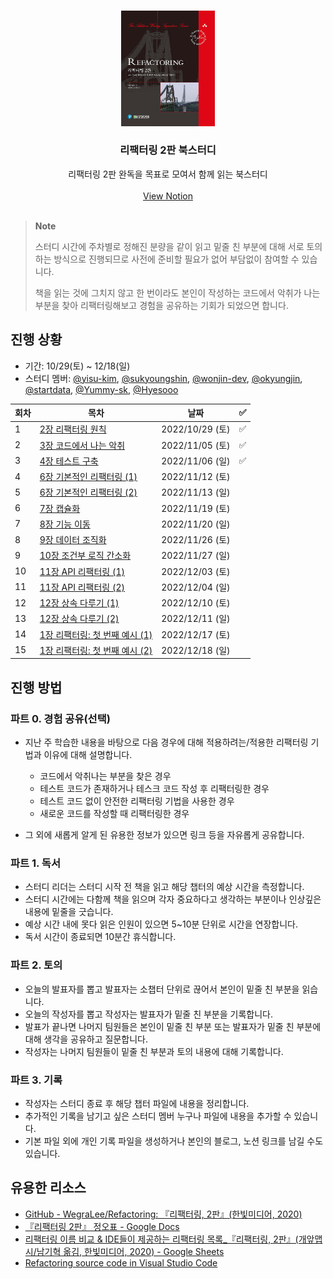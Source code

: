 <br />
<p align="center">
  
  <img src="images/cover.jpg" alt="리팩터링 2판 책 표지" width=150 />

  <h3 align="center">리팩터링 2판 북스터디</h3>
  
  <p align="center">
    리팩터링 2판 완독을 목표로 모여서 함께 읽는 북스터디
    <br />
    <br />
    <a href="https://yisu-kim.notion.site/Refactoring-2-E-e75c3057d83b40098436abc2f1babb91">View Notion</a>
    <br />
    <br />
  </p>
</p>

> **Note**
>
> 스터디 시간에 주차별로 정해진 분량을 같이 읽고 밑줄 친 부분에 대해 서로 토의하는 방식으로 진행되므로 사전에 준비할 필요가 없어 부담없이 참여할 수 있습니다.
>
> 책을 읽는 것에 그치지 않고 한 번이라도 본인이 작성하는 코드에서 악취가 나는 부분을 찾아 리팩터링해보고 경험을 공유하는 기회가 되었으면 합니다.

## 진행 상황

- 기간: 10/29(토) ~ 12/18(일)
- 스터디 멤버: [@yisu-kim](https://github.com/yisu-kim), [@sukyoungshin](https://github.com/sukyoungshin), [@wonjin-dev](https://github.com/wonjin-dev),
  [@okyungjin](https://github.com/okyungjin), [@startdata](https://github.com/startdata), [@Yummy-sk](https://github.com/Yummy-sk), [@Hyesooo](https://github.com/Hyesooo)

| 회차 | 목차                                                                  | 날짜            | ✅  |
| ---- | --------------------------------------------------------------------- | --------------- | --- |
| 1    | [2장 리팩터링 원칙](ch02/리팩터링_원칙.md)                            | 2022/10/29 (토) | ✅  |
| 2    | [3장 코드에서 나는 악취](ch03/코드에서_나는_악취.md)                  | 2022/11/05 (토) | ✅  |
| 3    | [4장 테스트 구축](ch04/테스트_구축.md)                                | 2022/11/06 (일) | ✅  |
| 4    | [6장 기본적인 리팩터링 (1)](<ch06/기본적인_리팩터링_(1).md>)          | 2022/11/12 (토) |     |
| 5    | [6장 기본적인 리팩터링 (2)](<ch06/기본적인_리팩터링_(2).md>)          | 2022/11/13 (일) |     |
| 6    | [7장 캡슐화](ch07/캡슐화.md)                                          | 2022/11/19 (토) |     |
| 7    | [8장 기능 이동](ch08/기능_이동.md)                                    | 2022/11/20 (일) |     |
| 8    | [9장 데이터 조직화](ch09/데이터_조직화.md)                            | 2022/11/26 (토) |     |
| 9    | [10장 조건부 로직 간소화](ch10/조건부_로직_간소화.md)                 | 2022/11/27 (일) |     |
| 10   | [11장 API 리팩터링 (1)](<ch11/API_리팩터링_(1).md>)                   | 2022/12/03 (토) |     |
| 11   | [11장 API 리팩터링 (2)](<ch11/API_리팩터링_(2).md>)                   | 2022/12/04 (일) |     |
| 12   | [12장 상속 다루기 (1)](<ch12/상속_다루기_(1).md>)                     | 2022/12/10 (토) |     |
| 13   | [12장 상속 다루기 (2)](<ch12/상속_다루기_(2).md>)                     | 2022/12/11 (일) |     |
| 14   | [1장 리팩터링: 첫 번째 예시 (1)](<ch01/리팩터링_첫_번째_예시_(1).md>) | 2022/12/17 (토) |     |
| 15   | [1장 리팩터링: 첫 번째 예시 (2)](<ch01/리팩터링_첫_번째_예시_(2).md>) | 2022/12/18 (일) |     |

## 진행 방법

### 파트 0. 경험 공유(선택)

- 지난 주 학습한 내용을 바탕으로 다음 경우에 대해 적용하려는/적용한 리팩터링 기법과 이유에 대해 설명합니다.

  - 코드에서 악취나는 부분을 찾은 경우
  - 테스트 코드가 존재하거나 테스크 코드 작성 후 리팩터링한 경우
  - 테스트 코드 없이 안전한 리팩터링 기법을 사용한 경우
  - 새로운 코드를 작성할 때 리팩터링한 경우

- 그 외에 새롭게 알게 된 유용한 정보가 있으면 링크 등을 자유롭게 공유합니다.

### 파트 1. 독서

- 스터디 리더는 스터디 시작 전 책을 읽고 해당 챕터의 예상 시간을 측정합니다.
- 스터디 시간에는 다함께 책을 읽으며 각자 중요하다고 생각하는 부분이나 인상깊은 내용에 밑줄을 긋습니다.
- 예상 시간 내에 못다 읽은 인원이 있으면 5~10분 단위로 시간을 연장합니다.
- 독서 시간이 종료되면 10분간 휴식합니다.

### 파트 2. 토의

- 오늘의 발표자를 뽑고 발표자는 소챕터 단위로 끊어서 본인이 밑줄 친 부분을 읽습니다.
- 오늘의 작성자를 뽑고 작성자는 발표자가 밑줄 친 부분을 기록합니다.
- 발표가 끝나면 나머지 팀원들은 본인이 밑줄 친 부분 또는 발표자가 밑줄 친 부분에 대해 생각을 공유하고 질문합니다.
- 작성자는 나머지 팀원들이 밑줄 친 부분과 토의 내용에 대해 기록합니다.

### 파트 3. 기록

- 작성자는 스터디 종료 후 해당 챕터 파일에 내용을 정리합니다.
- 추가적인 기록을 남기고 싶은 스터디 멤버 누구나 파일에 내용을 추가할 수 있습니다.
- 기본 파일 외에 개인 기록 파일을 생성하거나 본인의 블로그, 노션 링크를 남길 수도 있습니다.

## 유용한 리소스

- [GitHub - WegraLee/Refactoring: 『리팩터링, 2판』(한빛미디어, 2020)](https://github.com/WegraLee/Refactoring)
- [『리팩터링 2판』 정오표 - Google Docs](https://docs.google.com/document/d/1IP04YcBgwOfBexV1CPK3gLCr2gmQdPTas2pHcqPuCz4/edit)
- [리팩터링 이름 비교 & IDE들이 제공하는 리팩터링 목록\_『리팩터링, 2판』(개앞맵시/남기혁 옮김, 한빛미디어, 2020) - Google Sheets](https://docs.google.com/spreadsheets/d/1nFx-PjZ9Qs3QBZFzaMo6MSUSrWjSsO-iz5kpBtlVRPQ/edit#gid=866204681)
- [Refactoring source code in Visual Studio Code](https://code.visualstudio.com/docs/editor/refactoring)
